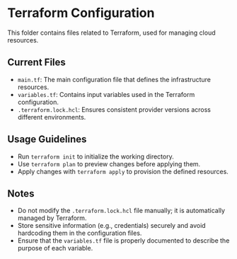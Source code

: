 # Terraform Configuration

This folder contains files related to Terraform, used for managing cloud resources.

## Current Files
- `main.tf`: The main configuration file that defines the infrastructure resources.
- `variables.tf`: Contains input variables used in the Terraform configuration.
- `.terraform.lock.hcl`: Ensures consistent provider versions across different environments.

## Usage Guidelines
- Run `terraform init` to initialize the working directory.
- Use `terraform plan` to preview changes before applying them.
- Apply changes with `terraform apply` to provision the defined resources.

## Notes
- Do not modify the `.terraform.lock.hcl` file manually; it is automatically managed by Terraform.
- Store sensitive information (e.g., credentials) securely and avoid hardcoding them in the configuration files.
- Ensure that the `variables.tf` file is properly documented to describe the purpose of each variable.
